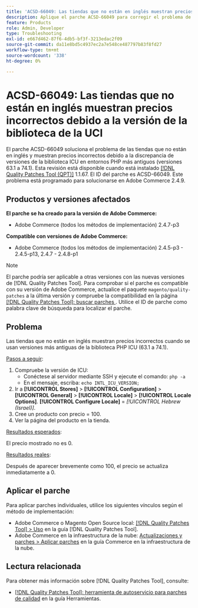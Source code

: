 ```yaml
---
title: 'ACSD-66049: Las tiendas que no están en inglés muestran precios incorrectos debido a la versión de la biblioteca de la UCI'
description: Aplique el parche ACSD-66049 para corregir el problema de Adobe Commerce donde las tiendas que no están en inglés muestran precios incorrectos debido a la discrepancia de versiones de la biblioteca de la ICU en entornos PHP más antiguos (versiones 63.1 a 74.1).
feature: Products
role: Admin, Developer
type: Troubleshooting
exl-id: e667d462-87f6-4db5-bf3f-3213edac2f09
source-git-commit: da11e8bd5c4937ec2a7e548ce487797b83f8fd27
workflow-type: tm+mt
source-wordcount: '338'
ht-degree: 0%

---
```


# ACSD-66049: Las tiendas que no están en inglés muestran precios incorrectos debido a la versión de la biblioteca de la UCI

El parche ACSD-66049 soluciona el problema de las tiendas que no están en inglés y muestran precios incorrectos debido a la discrepancia de versiones de la biblioteca ICU en entornos PHP más antiguos (versiones 63.1 a 74.1). Esta revisión está disponible cuando está instalado [[!DNL Quality Patches Tool (QPT)]](/help/tools/quality-patches-tool/quality-patches-tool-to-self-serve-quality-patches.md) 1.1.67. El ID del parche es ACSD-66049. Este problema está programado para solucionarse en Adobe Commerce 2.4.9.

## Productos y versiones afectados

**El parche se ha creado para la versión de Adobe Commerce:**

* Adobe Commerce (todos los métodos de implementación) 2.4.7-p3

**Compatible con versiones de Adobe Commerce:**

* Adobe Commerce (todos los métodos de implementación) 2.4.5-p3 - 2.4.5-p13, 2.4.7 - 2.4.8-p1

>[!NOTE]
>
>El parche podría ser aplicable a otras versiones con las nuevas versiones de [!DNL Quality Patches Tool]. Para comprobar si el parche es compatible con su versión de Adobe Commerce, actualice el paquete `magento/quality-patches` a la última versión y compruebe la compatibilidad en la página [[!DNL Quality Patches Tool]: buscar parches ](https://experienceleague.adobe.com/tools/commerce-quality-patches/index.html?lang=es). Utilice el ID de parche como palabra clave de búsqueda para localizar el parche.

## Problema

Las tiendas que no están en inglés muestran precios incorrectos cuando se usan versiones más antiguas de la biblioteca PHP ICU (63.1 a 74.1).

<u>Pasos a seguir</u>:

1. Compruebe la versión de ICU:
   * Conéctese al servidor mediante SSH y ejecute el comando: `php -a`
   * En el mensaje, escriba: `echo INTL_ICU_VERSION;`
1. Ir a **[!UICONTROL Stores]** > **[!UICONTROL Configuration]** > **[!UICONTROL General]** > **[!UICONTROL Locale]** > **[!UICONTROL Locale Options]**. **[!UICONTROL Configure Locale]** = *[!UICONTROL Hebrew (Israel)]*.
1. Cree un producto con precio = 100.
1. Ver la página del producto en la tienda.

<u>Resultados esperados</u>:

El precio mostrado no es 0.

<u>Resultados reales</u>:

Después de aparecer brevemente como 100, el precio se actualiza inmediatamente a 0.

## Aplicar el parche

Para aplicar parches individuales, utilice los siguientes vínculos según el método de implementación:

* Adobe Commerce o Magento Open Source local: [[!DNL Quality Patches Tool] > Uso](/help/tools/quality-patches-tool/usage.md) en la guía [!DNL Quality Patches Tool].
* Adobe Commerce en la infraestructura de la nube: [Actualizaciones y parches > Aplicar parches](https://experienceleague.adobe.com/docs/commerce-cloud-service/user-guide/develop/upgrade/apply-patches.html?lang=es) en la guía Commerce en la infraestructura de la nube.

## Lectura relacionada

Para obtener más información sobre [!DNL Quality Patches Tool], consulte:

* [[!DNL Quality Patches Tool]: herramienta de autoservicio para parches de calidad](/help/tools/quality-patches-tool/quality-patches-tool-to-self-serve-quality-patches.md) en la guía Herramientas.
